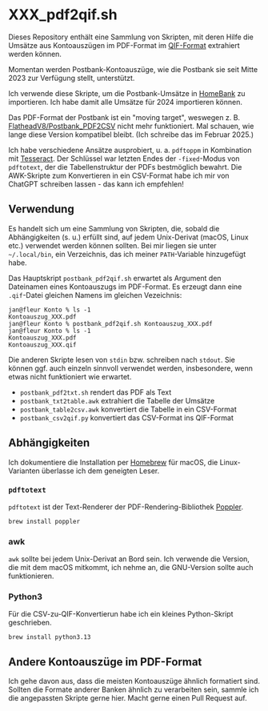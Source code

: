 # XXX_pdf2qif.sh

Dieses Repository enthält eine Sammlung von Skripten, mit deren Hilfe die Umsätze aus Kontoauszügen im PDF-Format im [QIF-Format](https://en.wikipedia.org/wiki/Quicken_Interchange_Format) extrahiert werden können.

Momentan werden Postbank-Kontoauszüge, wie die Postbank sie seit Mitte 2023 zur Verfügung stellt, unterstützt.

Ich verwende diese Skripte, um die Postbank-Umsätze in [HomeBank](https://www.gethomebank.org) zu importieren.
Ich habe damit alle Umsätze für 2024 importieren können.

Das PDF-Format der Postbank ist ein "moving target", weswegen z. B. [FlatheadV8/Postbank_PDF2CSV](https://github.com/FlatheadV8/Postbank_PDF2CSV) nicht mehr funktioniert.
Mal schauen, wie lange diese Version kompatibel bleibt.
(Ich schreibe das im Februar 2025.)

Ich habe verschiedene Ansätze ausprobiert, u. a. `pdftoppm` in Kombination mit [Tesseract](https://github.com/tesseract-ocr/tesseract).
Der Schlüssel war letzten Endes der `-fixed`-Modus von `pdftotext`, der die Tabellenstruktur der PDFs bestmöglich bewahrt.
Die AWK-Skripte zum Konvertieren in ein CSV-Format habe ich mir von ChatGPT schreiben lassen - das kann ich empfehlen!

## Verwendung

Es handelt sich um eine Sammlung von Skripten, die, sobald die Abhängigkeiten (s. u.) erfüllt sind, auf jedem Unix-Derivat (macOS, Linux etc.) verwendet werden können sollten.
Bei mir liegen sie unter `~/.local/bin`, ein Verzeichnis, das ich meiner `PATH`-Variable hinzugefügt habe.

Das Hauptskript `postbank_pdf2qif.sh` erwartet als Argument den Dateinamen eines Kontoauszugs im PDF-Format.
Es erzeugt dann eine `.qif`-Datei gleichen Namens im gleichen Vezeichnis:

```
jan@fleur Konto % ls -1
Kontoauszug_XXX.pdf
jan@fleur Konto % postbank_pdf2qif.sh Kontoauszug_XXX.pdf
jan@fleur Konto % ls -1
Kontoauszug_XXX.pdf
Kontoauszug_XXX.qif
```

Die anderen Skripte lesen von `stdin` bzw. schreiben nach `stdout`.
Sie können ggf. auch einzeln sinnvoll verwendet werden, insbesondere, wenn etwas nicht funktioniert wie erwartet.

- `postbank_pdf2txt.sh` rendert das PDF als Text
- `postbank_txt2table.awk` extrahiert die Tabelle der Umsätze
- `postbank_table2csv.awk` konvertiert die Tabelle in ein CSV-Format
- `postbank_csv2qif.py` konvertiert das CSV-Format ins QIF-Format

## Abhängigkeiten

Ich dokumentiere die Installation per [Homebrew](https://brew.sh/) für macOS, die Linux-Varianten überlasse ich dem geneigten Leser.

### `pdftotext`

`pdftotext` ist der Text-Renderer der PDF-Rendering-Bibliothek [Poppler](https://poppler.freedesktop.org/).

```
brew install poppler
```

### awk

`awk` sollte bei jedem Unix-Derivat an Bord sein.
Ich verwende die Version, die mit dem macOS mitkommt, ich nehme an, die GNU-Version sollte auch funktionieren.

### Python3

Für die CSV-zu-QIF-Konvertierun habe ich ein kleines Python-Skript geschrieben.

```
brew install python3.13
````

## Andere Kontoauszüge im PDF-Format

Ich gehe davon aus, dass die meisten Kontoauszüge ähnlich formatiert sind.
Sollten die Formate anderer Banken ähnlich zu verarbeiten sein, sammle ich die angepassten Skripte gerne hier.
Macht gerne einen Pull Request auf.
